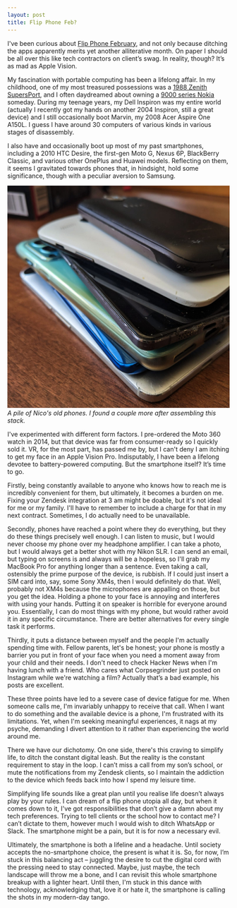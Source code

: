 ```yaml
---
layout: post
title: Flip Phone Feb?
---
```


I've been curious about [Flip Phone February](https://www.notion.so/How-to-Quit-Your-Smartphone-The-New-York-Times-36d2c019930e4f3b97d5432a55363f9b?pvs=21), and not only because ditching the apps apparently merits yet another alliterative month. On paper I should be all over this like tech contractors on client’s swag. In reality, though? It’s as mad as Apple Vision.

My fascination with portable computing has been a lifelong affair<!--excerpt-end-->. In my childhood, one of my most treasured possessions was a [1988 Zenith SupersPort](https://en.wikipedia.org/wiki/Zenith_SupersPort), and I often daydreamed about owning a [9000 series Nokia](https://en.wikipedia.org/wiki/Nokia_9000_Communicator) someday. During my teenage years, my Dell Inspiron was my entire world (actually I recently got my hands on another 2004 Inspiron, still a great device) and I still occasionally boot Marvin, my 2008 Acer Aspire One A150L. I guess I have around 30 computers of various kinds in various stages of disassembly.

I also have and occasionally boot up most of my past smartphones, including a 2010 HTC Desire, the first-gen Moto G, Nexus 6P, BlackBerry Classic, and various other OnePlus and Huawei models. Reflecting on them, it seems I gravitated towards phones that, in hindsight, hold some significance, though with a peculiar aversion to Samsung.


![A pile of old phones.](/public/img/phones.jpeg)
*A pile of Nico's old phones. I found a couple more after assembling this stack.*

I've experimented with different form factors. I pre-ordered the Moto 360 watch in 2014, but that device was far from consumer-ready so I quickly sold it. VR, for the most part, has passed me by, but I can't deny I am itching to get my face in an Apple Vision Pro. Indisputably, I have been a lifelong devotee to battery-powered computing. But the smartphone itself? It’s time to go.

Firstly, being constantly available to anyone who knows how to reach me is incredibly convenient for them, but ultimately, it becomes a burden on me. Fixing your Zendesk integration at 3 am might be doable, but it's not ideal for me or my family. I'll have to remember to include a charge for that in my next contract. Sometimes, I do actually need to be unavailable.

Secondly, phones have reached a point where they do everything, but they do these things precisely well enough. I can listen to music, but I would never choose my phone over my headphone amplifier. I can take a photo, but I would always get a better shot with my Nikon SLR. I can send an email, but typing on screens is and always will be a hopeless, so I'll grab my MacBook Pro for anything longer than a sentence. Even taking a call, ostensibly the prime purpose of the device, is rubbish. If I could just insert a SIM card into, say, some Sony XM4s, then I would definitely do that. Well, probably not XM4s because the microphones are appalling on those, but you get the idea. Holding a phone to your face is annoying and interferes with using your hands. Putting it on speaker is horrible for everyone around you. Essentially, I can do most things with my phone, but would rather avoid it in any specific circumstance. There are better alternatives for every single task it performs.

Thirdly, it puts a distance between myself and the people I'm actually spending time with. Fellow parents, let's be honest; your phone is mostly a barrier you put in front of your face when you need a moment away from your child and their needs. I don't need to check Hacker News when I'm having lunch with a friend. Who cares what Corpsegrinder just posted on Instagram while we're watching a film? Actually that’s a bad example, his posts are excellent.

These three points have led to a severe case of device fatigue for me. When someone calls me, I'm invariably unhappy to receive that call. When I want to do something and the available device is a phone, I'm frustrated with its limitations. Yet, when I'm seeking meaningful experiences, it nags at my psyche, demanding I divert attention to it rather than experiencing the world around me.

There we have our dichotomy. On one side, there's this craving to simplify life, to ditch the constant digital leash. But the reality is the constant requirement to stay in the loop. I can’t miss a call from my son’s school, or mute the notifications from my Zendesk clients, so I maintain the addiction to the device which feeds back into how I spend my leisure time.

Simplifying life sounds like a great plan until you realise life doesn’t always play by your rules. I can dream of a flip phone utopia all day, but when it comes down to it, I've got responsibilities that don’t give a damn about my tech preferences. Trying to tell clients or the school how to contact me? I can’t dictate to them, however much I would wish to ditch WhatsApp or Slack. The smartphone might be a pain, but it is for now a necessary evil.

Ultimately, the smartphone is both a lifeline and a headache. Until society accepts the no-smartphone choice, the present is what it is. So, for now, I’m stuck in this balancing act – juggling the desire to cut the digital cord with the pressing need to stay connected. Maybe, just maybe, the tech landscape will throw me a bone, and I can revisit this whole smartphone breakup with a lighter heart. Until then, I'm stuck in this dance with technology, acknowledging that, love it or hate it, the smartphone is calling the shots in my modern-day tango.